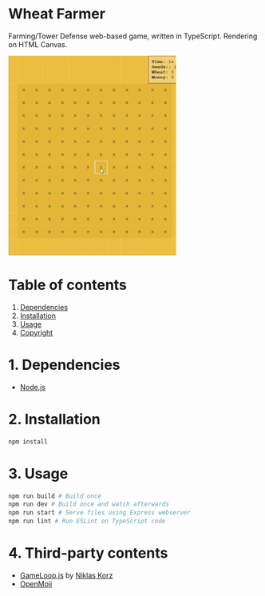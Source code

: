 Wheat Farmer
===

Farming/Tower Defense web-based game, written in TypeScript. Rendering on HTML Canvas.

![](preview.gif)

# Table of contents
1. [Dependencies](#1-dependencies)
2. [Installation](#2-installation)
3. [Usage](#3-usage)
4. [Copyright](#4-copyright)

# 1. Dependencies
* [Node.js](https://nodejs.org)

# 2. Installation
```bash
npm install
```

# 3. Usage
```bash
npm run build # Build once
npm run dev # Build once and watch afterwards
npm run start # Serve files using Express webserver
npm run lint # Run ESLint on TypeScript code
```

# 4. Third-party contents
* [GameLoop.js](https://gist.github.com/niklaskorz/2ef312693977e02d3fb4751b28f7d435) by [Niklas Korz](https://gist.github.com/niklaskorz)
* [OpenMoji](https://openmoji.org/)